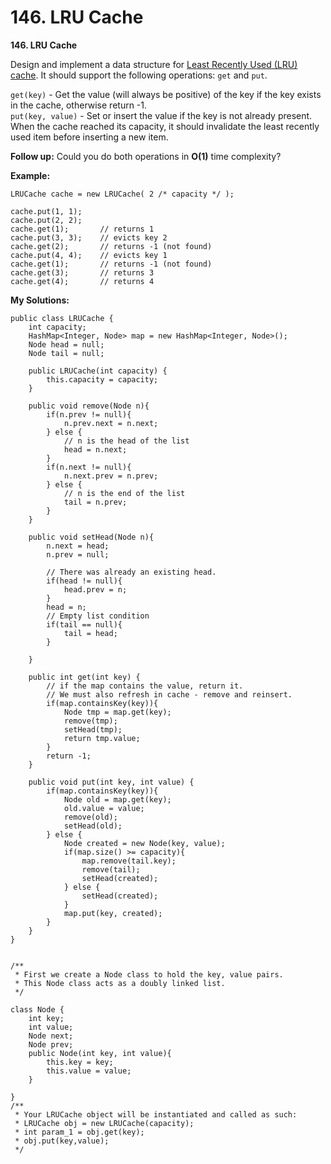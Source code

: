 # 146. LRU Cache

 **146. LRU Cache**

Design and implement a data structure for [Least Recently Used \(LRU\) cache](https://en.wikipedia.org/wiki/Cache_replacement_policies#LRU). It should support the following operations: `get` and `put`.

`get(key)` - Get the value \(will always be positive\) of the key if the key exists in the cache, otherwise return -1.  
`put(key, value)` - Set or insert the value if the key is not already present. When the cache reached its capacity, it should invalidate the least recently used item before inserting a new item.

**Follow up:** Could you do both operations in **O\(1\)** time complexity?

**Example:**

```text
LRUCache cache = new LRUCache( 2 /* capacity */ );

cache.put(1, 1);
cache.put(2, 2);
cache.get(1);       // returns 1
cache.put(3, 3);    // evicts key 2
cache.get(2);       // returns -1 (not found)
cache.put(4, 4);    // evicts key 1
cache.get(1);       // returns -1 (not found)
cache.get(3);       // returns 3
cache.get(4);       // returns 4
```

**My Solutions:** 

```text
public class LRUCache {
    int capacity;
    HashMap<Integer, Node> map = new HashMap<Integer, Node>();
    Node head = null;
    Node tail = null;
    
    public LRUCache(int capacity) {
        this.capacity = capacity;
    }
    
    public void remove(Node n){
        if(n.prev != null){
            n.prev.next = n.next;
        } else {
            // n is the head of the list
            head = n.next;
        }
        if(n.next != null){
            n.next.prev = n.prev;
        } else {
            // n is the end of the list
            tail = n.prev;
        }
    }
    
    public void setHead(Node n){
        n.next = head;
        n.prev = null;
        
        // There was already an existing head. 
        if(head != null){
            head.prev = n;
        }
        head = n;
        // Empty list condition
        if(tail == null){
            tail = head;
        }
        
    }
    
    public int get(int key) {
        // if the map contains the value, return it. 
        // We must also refresh in cache - remove and reinsert. 
        if(map.containsKey(key)){
            Node tmp = map.get(key);
            remove(tmp);
            setHead(tmp);
            return tmp.value;
        }
        return -1;
    }
    
    public void put(int key, int value) {
        if(map.containsKey(key)){
            Node old = map.get(key);
            old.value = value;
            remove(old);
            setHead(old);
        } else {
            Node created = new Node(key, value);
            if(map.size() >= capacity){
                map.remove(tail.key);
                remove(tail);
                setHead(created);
            } else {
                setHead(created);
            }
            map.put(key, created);
        }
    }
}


/** 
 * First we create a Node class to hold the key, value pairs. 
 * This Node class acts as a doubly linked list.
 */

class Node {
    int key;
    int value; 
    Node next;
    Node prev;
    public Node(int key, int value){
        this.key = key;
        this.value = value;
    }
    
}
/**
 * Your LRUCache object will be instantiated and called as such:
 * LRUCache obj = new LRUCache(capacity);
 * int param_1 = obj.get(key);
 * obj.put(key,value);
 */
```



